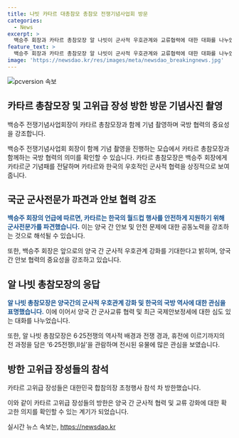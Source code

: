 ```yaml
---
title: 나빗 카타르 대총참모 총참모 전쟁기념사업회 방문
categories:
  - News
excerpt: >
  백승주 회장과 카타르 총참모장 알 나빗이 군사적 우호관계와 교류협력에 대한 대화를 나누었다. 백승주 회장은 카타르의 기여에 감사를 표하며 앞으로 더 강화된 관계를 기대한다고 전했고, 알 나빗 총참모장은 대한민국의 국방 역사에 관심을 표하며 6·25전쟁 관련 전시를 관람했다. 이에는 카타르 고위급 장성도 함께 참석하여 양국 간의 군사적 협력을 도모하고자 했다.
feature_text: >
  백승주 회장과 카타르 총참모장 알 나빗이 군사적 우호관계와 교류협력에 대한 대화를 나누었다. 백승주 회장은 카타르의 기여에 감사를 표하며 앞으로 더 강화된 관계를 기대한다고 전했고, 알 나빗 총참모장은 대한민국의 국방 역사에 관심을 표하며 6·25전쟁 관련 전시를 관람했다. 이에는 카타르 고위급 장성도 함께 참석하여 양국 간의 군사적 협력을 도모하고자 했다.
image: 'https://newsdao.kr/res/images/meta/newsdao_breakingnews.jpg'
---
```


<p><img src="https://newsdao.kr/res/images/meta/newsdao_breakingnews.jpg" alt="pcversion 속보" /></p>

<h2 data-ke-size="size26">카타르 총참모장 및 고위급 장성 방한 방문 기념사진 촬영</h2>

<p>백승주 전쟁기념사업회장이 카타르 총참모장과 함께 기념 촬영하며 국방 협력의 중요성을 강조합니다.</p>

<p data-ke-size="size16">백승주 전쟁기념사업회 회장이 함께 기념 촬영을 진행하는 모습에서 카타르 총참모장과 함께하는 국방 협력의 의미를 확인할 수 있습니다. 카타르 총참모장은 백승주 회장에게 카타르군 기념패를 전달하며 카타르와 한국의 우호적인 군사적 협력을 상징적으로 보여줍니다.</p>

<h2 data-ke-size="size26">국군 군사전문가 파견과 안보 협력 강조</h2>

<p><b><span style="color: #1a5490;">백승주 회장의 언급에 따르면, 카타르는 한국의 월드컵 행사를 안전하게 지원하기 위해 군사전문가를 파견했습니다.</span></b> 이는 양국 간 안보 및 안전 문제에 대한 공동노력을 강조하는 것으로 해석될 수 있습니다.</p>

<p data-ke-size="size16">또한, 백승주 회장은 앞으로의 양국 간 군사적 우호관계 강화를 기대한다고 밝히며, 양국 간 안보 협력의 중요성을 강조하고 있습니다.</p>

<h2 data-ke-size="size26">알 나빗 총참모장의 응답</h2>

<p><b><span style="color: #1a5490;">알 나빗 총참모장은 양국간의 군사적 우호관계 강화 및 한국의 국방 역사에 대한 관심을 표명했습니다.</span></b> 이에 이어서 양국 간 군사교류 협력 및 최근 국제안보정세에 대한 심도 있는 대화를 나누었습니다.</p>

<p data-ke-size="size16">또한, 알 나빗 총참모장은 6·25전쟁의 역사적 배경과 전쟁 경과, 휴전에 이르기까지의 전 과정을 담은 ‘6·25전쟁Ⅰ,Ⅱ실’을 관람하며 전시된 유물에 많은 관심을 보였습니다.</p>

<h2 data-ke-size="size26">방한 고위급 장성들의 참석</h2>

<p>카타르 고위급 장성들은 대한민국 합참의장 초청행사 참석 차 방한했습니다.</p>

<p data-ke-size="size16">이와 같이 카타르 고위급 장성들의 방한은 양국 간 군사적 협력 및 교류 강화에 대한 확고한 의지를 확인할 수 있는 계기가 되었습니다.</p>
실시간 뉴스 속보는, <a href="https://newsdao.kr" rel="dofollow">https://newsdao.kr</a>



